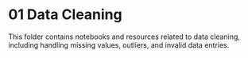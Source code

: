 # 01 Data Cleaning

This folder contains notebooks and resources related to data cleaning, including handling missing values, outliers, and invalid data entries.
